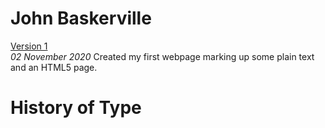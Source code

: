 John Baskerville
================
[Version 1](https://saskia-kano.github.io/john_baskerville/baskerville-one.html)	
*02 November 2020*
Created my first webpage marking up some plain text and an HTML5 page.













History of Type
===============